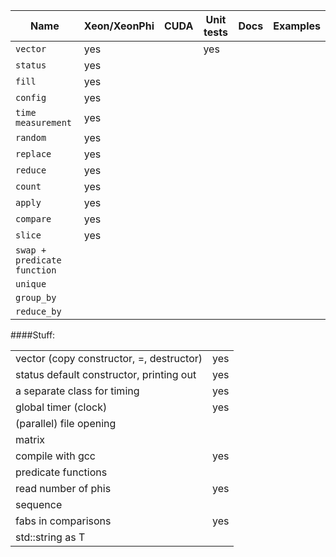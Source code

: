|Name|Xeon/XeonPhi|CUDA|Unit tests|Docs|Examples|
|---|---|---|---|---|---|
|`vector`|yes||yes
|`status`|yes|
|`fill`|yes|
|`config`|yes|
|`time measurement`|yes|
|`random`|yes|
|`replace`|yes|
|`reduce`|yes|
|`count`|yes|
|`apply`|yes|
|`compare`|yes|
|`slice`|yes|
|`swap + predicate function`|
|`unique`|
|`group_by`|
|`reduce_by`|

####Stuff:

|||
|---|---|
|vector (copy constructor, =, destructor)|yes|
|status default constructor, printing out|yes|
|a separate class for timing|yes|
|global timer (clock)|yes|
|(parallel) file opening||
|matrix||
|compile with gcc|yes|
|predicate functions||
|read number of phis|yes|
|sequence||
|fabs in comparisons|yes|
|std::string as T||
